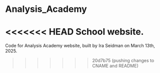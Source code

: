 # Analysis_Academy
<<<<<<< HEAD
School website.
=======
Code for Analysis Academy website, built by Ira Seidman on March 13th, 2025.
>>>>>>> 20d7b75 (pushing changes to CNAME and README)
